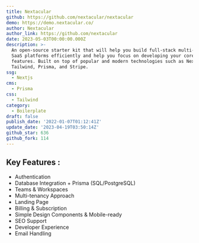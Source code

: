 ```yaml
---
title: Nextacular
github: https://github.com/nextacular/nextacular
demo: https://demo.nextacular.co/
author: Nextacular
author_link: https://github.com/nextacular
date: 2023-05-03T00:00:00.000Z
description: >-
  An open-source starter kit that will help you build full-stack multi-tenant
  SaaS platforms efficiently and help you focus on developing your core SaaS
  features. Built on top of popular and modern technologies such as Next JS,
  Tailwind, Prisma, and Stripe.
ssg:
  - Nextjs
cms:
  - Prisma
css:
  - Tailwind
category:
  - Boilerplate
draft: false
publish_date: '2022-01-07T01:12:41Z'
update_date: '2023-04-19T03:50:14Z'
github_star: 636
github_fork: 114
---
```

## Key Features :

- Authentication
- Database Integration + Prisma (SQL/PostgreSQL)
- Teams & Workspaces
- Multi-tenancy Approach
- Landing Page
- Billing & Subscription
- Simple Design Components & Mobile-ready
- SEO Support
- Developer Experience
- Email Handling